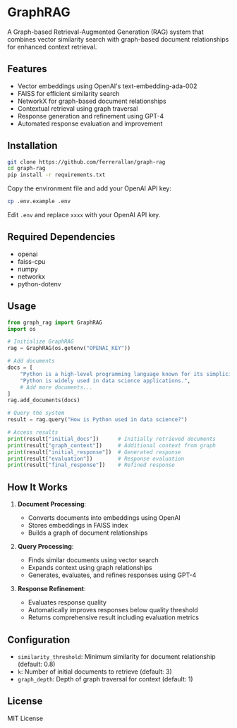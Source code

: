 # GraphRAG

A Graph-based Retrieval-Augmented Generation (RAG) system that combines vector similarity search with graph-based document relationships for enhanced context retrieval.

## Features

- Vector embeddings using OpenAI's text-embedding-ada-002
- FAISS for efficient similarity search
- NetworkX for graph-based document relationships
- Contextual retrieval using graph traversal
- Response generation and refinement using GPT-4
- Automated response evaluation and improvement

## Installation

```bash
git clone https://github.com/ferrerallan/graph-rag
cd graph-rag
pip install -r requirements.txt
```

Copy the environment file and add your OpenAI API key:
```bash
cp .env.example .env
```

Edit `.env` and replace `xxxx` with your OpenAI API key.

## Required Dependencies

- openai
- faiss-cpu
- numpy
- networkx
- python-dotenv

## Usage

```python
from graph_rag import GraphRAG
import os

# Initialize GraphRAG
rag = GraphRAG(os.getenv("OPENAI_KEY"))

# Add documents
docs = [
    "Python is a high-level programming language known for its simplicity.",
    "Python is widely used in data science applications.",
    # Add more documents...
]
rag.add_documents(docs)

# Query the system
result = rag.query("How is Python used in data science?")

# Access results
print(result["initial_docs"])      # Initially retrieved documents
print(result["graph_context"])     # Additional context from graph
print(result["initial_response"])  # Generated response
print(result["evaluation"])        # Response evaluation
print(result["final_response"])    # Refined response
```

## How It Works

1. **Document Processing**:
   - Converts documents into embeddings using OpenAI
   - Stores embeddings in FAISS index
   - Builds a graph of document relationships

2. **Query Processing**:
   - Finds similar documents using vector search
   - Expands context using graph relationships
   - Generates, evaluates, and refines responses using GPT-4

3. **Response Refinement**:
   - Evaluates response quality
   - Automatically improves responses below quality threshold
   - Returns comprehensive result including evaluation metrics

## Configuration

- `similarity_threshold`: Minimum similarity for document relationship (default: 0.8)
- `k`: Number of initial documents to retrieve (default: 3)
- `graph_depth`: Depth of graph traversal for context (default: 1)

## License

MIT License